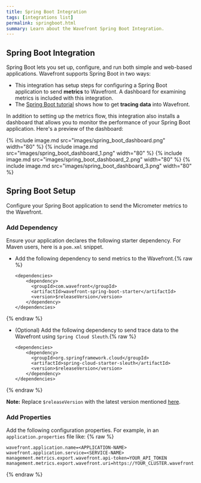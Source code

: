 ```yaml
---
title: Spring Boot Integration
tags: [integrations list]
permalink: springboot.html
summary: Learn about the Wavefront Spring Boot Integration.
---
```

## Spring Boot Integration

Spring Boot lets you set up, configure, and run both simple and web-based applications. Wavefront supports Spring Boot in two ways:

- This integration has setup steps for configuring a Spring Boot application to send **metrics** to Wavefront. A dashboard for examining metrics is included with this integration.
- The [Spring Boot tutorial](https://docs.wavefront.com/wavefront_springboot_tutorial.html) shows how to get **tracing data** into Wavefront.

In addition to setting up the metrics flow, this integration also installs a dashboard that allows you to monitor the performance of your Spring Boot application. Here's a preview of the dashboard:

{% include image.md src="images/spring_boot_dashboard.png" width="80" %}
{% include image.md src="images/spring_boot_dashboard_1.png" width="80" %}
{% include image.md src="images/spring_boot_dashboard_2.png" width="80" %}
{% include image.md src="images/spring_boot_dashboard_3.png" width="80" %}

## Spring Boot Setup

Configure your Spring Boot application to send the Micrometer metrics to the Wavefront.

### Add Dependency

Ensure your application declares the following starter dependency. For Maven users, here is a `pom.xml` snippet.
- Add the following dependency to send metrics to the Wavefront.{% raw %}
    ```
    <dependencies>
        <dependency>
          <groupId>com.wavefront</groupId>
          <artifactId>wavefront-spring-boot-starter</artifactId>
          <version>$releaseVersion</version>
        </dependency>
    </dependencies>
    ```
{% endraw %}
- (Optional) Add the following dependency to send trace data to the Wavefront using `Spring Cloud Sleuth`.{% raw %}
    ```
    <dependencies>
        <dependency>
          <groupId>org.springframework.cloud</groupId>
          <artifactId>spring-cloud-starter-sleuth</artifactId>
          <version>$releaseVersion</version>
        </dependency>
    </dependencies>
    ```
{% endraw %}

**Note:**  Replace `$releaseVersion` with the latest version mentioned [here](https://github.com/wavefrontHQ/wavefront-spring-boot/blob/master/README.md).

### Add Properties

Add the following configuration properties. For example, in an `application.properties` file like:
{% raw %}
```
wavefront.application.name=<APPLICATION-NAME>
wavefront.application.service=<SERVICE-NAME>
management.metrics.export.wavefront.api-token=YOUR_API_TOKEN
management.metrics.export.wavefront.uri=https://YOUR_CLUSTER.wavefront.com
```
{% endraw %}
